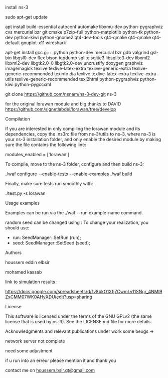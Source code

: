 install ns-3


sudo apt-get update

apt install build-essential autoconf automake libxmu-dev python-pygraphviz cvs mercurial bzr git cmake p7zip-full python-matplotlib python-tk python-dev python-kiwi python-gnome2 qt4-dev-tools qt4-qmake qt4-qmake qt4-default gnuplot-x11 wireshark

apt-get install gcc g++ python python-dev mercurial bzr gdb valgrind gsl-bin libgsl0-dev flex bison tcpdump sqlite sqlite3 libsqlite3-dev libxml2 libxml2-dev libgtk2.0-0 libgtk2.0-dev uncrustify doxygen graphviz imagemagick texlive texlive-latex-extra texlive-generic-extra texlive-generic-recommended texinfo dia texlive texlive-latex-extra texlive-extra-utils texlive-generic-recommended texi2html python-pygraphviz python-kiwi python-pygccxml

git clone https://github.com/nsnam/ns-3-dev-git ns-3

for the original lorawan module and big thanks to DAVID 
https://github.com/signetlabdei/lorawan/tree/develop



Compilation

If you are interested in only compiling the lorawan module and its dependencies, copy the .ns3rc file from ns-3/utils to ns-3, where ns-3 is your ns-3 installation folder, and only enable the desired module by making sure the file contains the following line:

modules_enabled = ['lorawan']

To compile, move to the ns-3 folder, configure and then build ns-3:

./waf configure --enable-tests --enable-examples
./waf build

Finally, make sure tests run smoothly with:

./test.py -s lorawan

Usage examples

Examples can be run via the ./waf --run example-name command.

random seed can be changed using :
To change your realization, you should use:
- run: SeedManager::SetRun (run);
- seed: SeedManager::SetSeed (seed); 

Authors

houssem eddin elbsir

mohamed kassab

link to simulation results :


https://docs.google.com/spreadsheets/d/1v8bkO1XfjZCwmLv11SNqr_4NMI9ZxCMM07WK0AHyXDU/edit?usp=sharing 


License

This software is licensed under the terms of the GNU GPLv2 (the same license that is used by ns-3). See the LICENSE.md file for more details.


Acknowledgments and relevant publications
under work 
some beugs -> 

network server not complete

need some adjustment 


if u run into an erreur please mention it and thank you


contact me on houssem.bsir.gt@gmail.com


